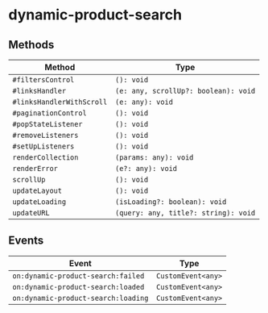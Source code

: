 # dynamic-product-search

## Methods

| Method                    | Type                                 |
|---------------------------|--------------------------------------|
| `#filtersControl`         | `(): void`                           |
| `#linksHandler`           | `(e: any, scrollUp?: boolean): void` |
| `#linksHandlerWithScroll` | `(e: any): void`                     |
| `#paginationControl`      | `(): void`                           |
| `#popStateListener`       | `(): void`                           |
| `#removeListeners`        | `(): void`                           |
| `#setUpListeners`         | `(): void`                           |
| `renderCollection`        | `(params: any): void`                |
| `renderError`             | `(e?: any): void`                    |
| `scrollUp`                | `(): void`                           |
| `updateLayout`            | `(): void`                           |
| `updateLoading`           | `(isLoading?: boolean): void`        |
| `updateURL`               | `(query: any, title?: string): void` |

## Events

| Event                               | Type               |
|-------------------------------------|--------------------|
| `on:dynamic-product-search:failed`  | `CustomEvent<any>` |
| `on:dynamic-product-search:loaded`  | `CustomEvent<any>` |
| `on:dynamic-product-search:loading` | `CustomEvent<any>` |
